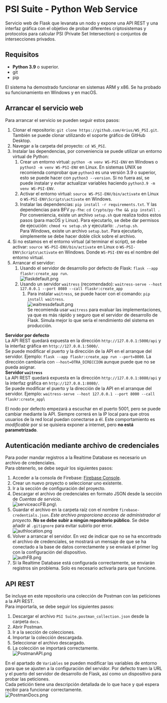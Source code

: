 # PSI Suite - Python Web Service
Servicio web de Flask que levanata un nodo y expone una API REST y una interfaz gráfica con el objetivo de probar diferentes criptosistemas y protocolos para calcular PSI (Private Set Intersection) o conjuntos de intersecciones privados.

## Requisitos
* **Python 3.9** o superior.
* git
* pip

El sistema ha demostrado funcionar en sistemas ARM y x86. Se ha probado su funcionamiento en Windows y en macOS.

## Arrancar el servicio web

Para arrancar el servicio se pueden seguir estos pasos:

1. Clonar el repositorio: `git clone https://github.com/4rius/WS_PSI.git`. También se puede clonar utilizando el soporte gráfico de GitHub Desktop.
2. Navegar a la carpeta del proyecto: `cd WS_PSI`.
3. Instalar las dependencias, por conveniencia se puede utilizar un entorno virtual de Python:
    1. Crear un entorno virtual: `python -m venv WS-PSI-ENV` en Windows o `python3 -m venv WS-PSI-ENV` en Linux. En sistemas UNIX se recomienda comprobar que `python3` es una versión 3.9 o superior, esto se puede hacer con `python3 --version`. Si no fuera así, se puede instalar y evitar actualizar variables haciendo `python3.9 -m venv WS-PSI-ENV`.
    2. Activar el entorno virtual: `source WS-PSI-ENV/bin/activate` en Linux o `WS-PSI-ENV\Scripts\activate` en Windows.
    3. Instalar las dependencias: `pip install -r requirements.txt`. Y las dependencias para BFV `py-fhe`: `cd Crypto/py-fhe && pip install .` \
Por conveniencia, existe un archivo `setup.sh` que realiza todos estos pasos (para macOS y Linux). Para ejecutarlo, se debe dar permisos de ejecución: `chmod +x setup.sh` y ejecutarlo: `./setup.sh`.\
Para Windows, existe un archivo `setup.bat`. Para ejecutarlo, simplemente se debe hacer doble click sobre el archivo.
4. Si no estamos en el entorno virtual (al terminar el script), se debe activar: `source WS-PSI-ENV/bin/activate` en Linux o `WS-PSI-ENV\Scripts\activate` en Windows. Donde `WS-PSI-ENV` es el nombre del entorno virtual.
5. Arrancar el servidor:
   1. Usando el servidor de desarrollo por defecto de Flask: `flask --app flaskr:create_app run`.\
![flaskdefault.png](docs/flaskdefault.png)
   2. Usando un servidor `waitress` (recomendado): `waitress-serve --host 127.0.0.1 --port 8080 --call flaskr:create_app`
      1. Para instalar `waitress`, se puede hacer con el comando: `pip install waitress`.\
![waitressdefault.png](docs/waitressdefault.png) \
Se recomienda usar `waitress` para evaluar las implementaciones, ya que es más rápido y seguro que el servidor de desarrollo de Flask. Simula mejor lo que sería el rendimiento del sistema en producción.

**Servidor por defecto**\
La API REST quedará expuesta en la dirección `http://127.0.0.1:5000/api` y la interfaz gráfica en `http://127.0.0.1:5000/`. \
Se puede modificar el puerto y la dirección de la API en el arranque del servidor. Ejemplo: `flask --app flaskr:create_app run --port=8000`. La dirección cambiaría con `--host=OTRA_DIRECCION` aunque puede que no se pueda asignar.\
**Servidor `waitress`**\
La API REST quedará expuesta en la dirección `http://127.0.0.1:8080/api` y la interfaz gráfica en `http://127.0.0.1:8080/`. \
Se puede modificar el puerto y la dirección de la API en el arranque del servidor. Ejemplo: `waitress-serve --host 127.0.0.1 --port 8000 --call flaskr:create_app`\

El nodo por defecto empezará a escuchar en el puerto 5001, pero se puede cambiar mediante la API. Siempre correrá en la IP local para que otros usuarios de la red local puedan conectarse a él. Este comportamiento es *modificable* por si se quisiera exponer a internet, pero **no está parametrizado**.

## Autenticación mediante archivo de credenciales

Para poder mandar registros a la Realtime Database es necesario un archivo de credenciales.\
Para obtenerlo, se debe seguir los siguientes pasos:
1. Acceder a la consola de Firebase: [Firebase Console](https://console.firebase.google.com/).
2. Crear un nuevo proyecto o seleccionar uno existente.
3. Ir a la sección de configuración del proyecto.
4. Descargar el archivo de credenciales en formato JSON desde la sección de *Cuentas de servicio*.\
![serviceaccFB.png](docs/serviceaccFB.png)\
5. Guardar el archivo en la carpeta raíz con el nombre `firebase-credentials.json`. *Este archivo proporciona acceso de administrador al proyecto.* **No se debe subir a ningún repositorio público**. Se debe añadir al `.gitignore` para evitar subirlo por error. \
![authlocation.png](docs/authlocation.png)
6. Volver a arrancar el servidor. En vez de indicar que no se ha encontrado el archivo de credenciales, se mostrará un mensaje de que se ha conectado a la base de datos correctamente y se enviará el primer log con la configuración del dispositivo.\
![authFB.png](docs/authFB.png)
7. Si la Realtime Database está configurada correctamente, se enviarán registros sin problema. Solo es necesario activarla para que funcione.

## API REST

Se incluye en este repositorio una colección de Postman con las peticiones a la API REST.\
Para importarla, se debe seguir los siguientes pasos:
1. Descargar el archivo `PSI Suite.postman_collection.json` desde la carpeta `docs`.
2. Abrir Postman.
3. Ir a la sección de colecciones.
4. Importar la colección descargada.
5. Seleccionar el archivo descargado.
6. La colección se importará correctamente.\
![PostmanAPI.png](docs/PostmanAPI.png)

En el apartado de `Variables` se pueden modificar las variables de entorno para que se ajusten a la configuración del servidor. Por defecto traen la URL y el puerto del servidor de desarrollo de Flask, así como un dispositivo para probar las peticiones. \
Cada petición tiene una descripción detallada de lo que hace y qué espera recibir para funcionar correctamente. \
![PostmanDocs.png](docs/PostmanDocs.png)
